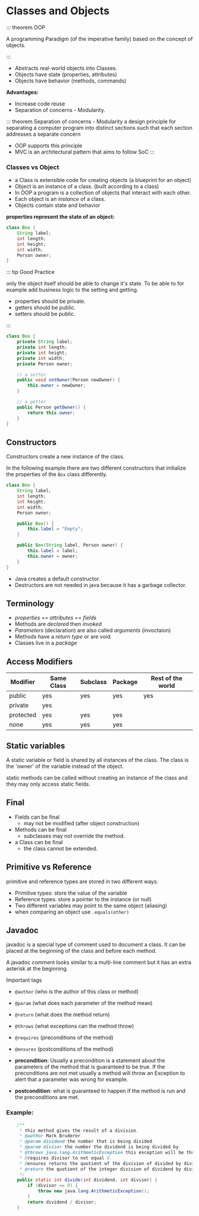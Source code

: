 # Classes and Objects

::: theorem OOP

A programming Paradigm (of the imperative family) based on the concept of objects.

:::

+ Abstracts real-world objects into Classes.
+ Objects have state (properties, attributes)
+ Objects have behavior (methods, commands)

**Advantages:**
+ Increase code reuse
+ Separation of concerns - Modularity.

::: theorem Separation of concerns - Modularity
a design principle for separating a computer program into distinct sections such that each section addresses a separate concern
+ OOP supports this principle
+ MVC is an architectural pattern that aims to follow SoC
:::

### Classes vs Object

+ a Class is extensible code for creating objects (a blueprint for an object)
+ Object is an instance of a class. (built according to a class)
+ In OOP a program is a collection of objects that interact with each other.
+ Each object is an *instance* of a class.
+ Objects contain state and behavior

**properties represent the state of an object:**

```java
class Box {
    String label;
    int length;
    int height;
    int width;
    Person owner;
}
```

::: tip Good Practice

only the object itself should be able to change it's state.
To be able to for example add business logic to the setting and getting.
+ properties should be private.
+ getters should be public.
+ setters should be public.

:::

```java
class Box {
    private String label;
    private int length;
    private int height;
    private int width;
    private Person owner;

    // a setter
    public void setOwner(Person newOwner) {
        this.owner = newOwner;
    }

    // a getter
    public Person getOwner() {
        return this.owner;
    }
}
```

## Constructors

Constructors create a new instance of the class.

In the following example there are two different constructors that initialize the properties of the `Box` class differently.

```java
class Box {
    String label;
    int length;
    int height;
    int width;
    Person owner;

    public Box() {
        this.label = "Empty";
    }

    public Box(String label, Person owner) {
        this.label = label;
        this.owner = owner;
    }
}
```

+ Java creates a default constructor.
+ Destructors are not needed in java because it has a garbage collector.

## Terminology
+ *properties* == *attributes* == *fields*
+ Methods are *declared* then *invoked*
+ *Parameters* (declaration) are also called *arguments* (invoctaion)
+ Methods have a *return type* or are void.
+ Classes live in a *package*

## Access Modifiers

| Modifier  | Same Class  | Subclass  | Package  | Rest of the world |
| - | - | - | - | - |
| public | yes | yes | yes | yes | yes |
| private | yes |   |   |   |   |
| protected | yes | yes | yes |   |   |
| none | yes | yes | yes |   |   |

## Static variables
A static variable or field is shared by all instances of the class.
The class is the 'owner' of the variable instead of the object.

static methods can be called without creating an instance of the class and they may only access static fields.

## Final

+ Fields can be final
    + may not be modified (after object construction)
+ Methods can be final
    + subclasses may not override the method.
+ a Class can be final
    + the class cannot be extended.

## Primitive vs Reference
primitive and reference types are stored in two different ways.

+ Primitive types: store the value of the variable
+ Reference types: store a pointer to the instance (or null)
+ Two different variables may point to the same object (aliasing)
+ when comparing an object use `.equals(other)`

## Javadoc

javadoc is a special type of comment used to document a class.
It can be placed at the beginning of the class and before each method.

A javadoc comment looks similar to a multi-line comment but it has an extra asterisk at the beginning.

Important tags
+ `@author` (who is the author of this class or method)
+ `@param` (what does each parameter of the method mean)
+ `@return` (what does the method return)
+ `@throws` (what exceptions can the method throw)
+ `@requires` (preconditions of the method)
+ `@ensures` (postconditions of the method)

+ **precondition**: Usually a precondition is a statement about the parameters of the method that is guaranteed to be true. If the preconditions are not met usually a method will throw an Exception to alert that a parameter was wrong for example.

+ **postcondition**: what is guaranteed to happen if the method is run and the preconditions are met.

### Example:
```java
    /**
     * this method gives the result of a division.
     * @author Mark Bruderer
     * @param dividend the number that is being divided.
     * @param divisor the number the dividend is being divided by.
     * @throws java.lang.ArithmeticException this exception will be thrown when the divisor is equal to 0.
     * @requires divisor to not equal 0.
     * @ensures returns the quotient of the division of divided by divisor.
     * @return the quotient of the integer division of dividend by divisor.
     */
    public static int divide(int dividend, int divisor) {
        if (divisor == 0) {
            throw new java.lang.ArithmeticException();
        }
        return dividend / divisor;
    }
```